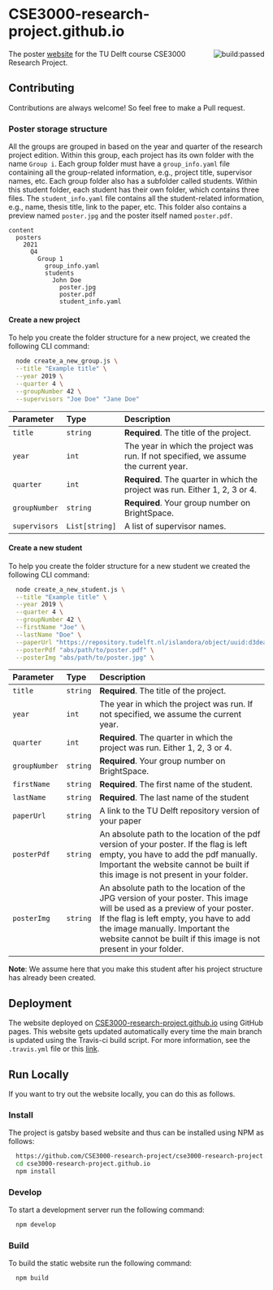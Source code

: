 # CSE3000-research-project.github.io

<img src="https://app.travis-ci.com/CSE3000-research-project/cse3000-research-project.github.io.svg?branch=master&amp;status=passed" alt="build:passed"  style="float:right;">

The poster [website](https://CSE3000-research-project.github.io) for the TU Delft course CSE3000 Research Project.

## Contributing

Contributions are always welcome! So feel free to make a Pull request.

### Poster storage structure

All the groups are grouped in based on the year and quarter of the research project edition.
Within this group, each project has its own folder with the name `Group i`.
Each group folder must have a `group_info.yaml` file containing all the group-related information, e.g., project title, supervisor names, etc.
Each group folder also has a subfolder called students.
Within this student folder, each student has their own folder, which contains three files.
The `student_info.yaml` file contains all the student-related information, e.g., name, thesis title, link to the paper, etc.
This folder also contains a preview named `poster.jpg` and the poster itself named `poster.pdf`.

```
content
  posters
    2021
      Q4
        Group 1
          group_info.yaml
          students
            John Doe
              poster.jpg
              poster.pdf
              student_info.yaml
```

#### Create a new project
To help you create the folder structure for a new project, we created the following CLI command:
```bash
  node create_a_new_group.js \
  --title "Example title" \
  --year 2019 \
  --quarter 4 \
  --groupNumber 42 \
  --supervisors "Joe Doe" "Jane Doe"
```

| Parameter | Type     | Description                |
| :-------- | :------- | :------------------------- |
| `title` | `string` | **Required**. The title of the project. |
| `year` | `int` | The year in which the project was run. If not specified, we assume the current year.|
| `quarter` | `int` | **Required**. The quarter in which the project was run. Either 1, 2, 3 or 4. |
| `groupNumber` | `string` | **Required**. Your group number on BrightSpace. |
| `supervisors` | `List[string]` |A list of supervisor names.|

#### Create a new student
To help you create the folder structure for a new student we created the following CLI command:
```bash
  node create_a_new_student.js \
  --title "Example title" \
  --year 2019 \
  --quarter 4 \
  --groupNumber 42 \
  --firstName "Joe" \
  --lastName "Doe" \
  --paperUrl "https://repository.tudelft.nl/islandora/object/uuid:d3deaccc-db8b-4fe0-8328-faaf4fa6b598?collection=education" \
  --posterPdf "abs/path/to/poster.pdf" \
  --posterImg "abs/path/to/poster.jpg" \
```
| Parameter | Type     | Description                |
| :-------- | :------- | :------------------------- |
| `title` | `string` | **Required**. The title of the project. |
| `year` | `int` | The year in which the project was run. If not specified, we assume the current year.|
| `quarter` | `int` | **Required**. The quarter in which the project was run. Either 1, 2, 3 or 4. |
| `groupNumber` | `string` | **Required**. Your group number on BrightSpace. |
| `firstName` | `string` |**Required**.  The first name of the student. |
| `lastName` | `string` |**Required**.  The last name of the student |
| `paperUrl` | `string` |A link to the TU Delft repository version of your paper |
| `posterPdf` | `string` | An absolute path to the location of the pdf version of your poster. If the flag is left empty, you have to add the pdf manually. Important the website cannot be built if this image is not present in your folder. |
| `posterImg` | `string` | An absolute path to the location of the JPG version of your poster. This image will be used as a preview of your poster. If the flag is left empty, you have to add the image manually. Important the website cannot be built if this image is not present in your folder.|
**Note**: We assume here that you make this student after his project structure has already been created.

## Deployment

The website deployed on [CSE3000-research-project.github.io](https://CSE3000-research-project.github.io) using GitHub pages.
This website gets updated automatically every time the main branch is updated using the Travis-ci build script.
For more information, see the `.travis.yml` file or this [link](https://www.gatsbyjs.com/docs/how-to/previews-deploys-hosting/how-gatsby-works-with-github-pages/).

## Run Locally

If you want to try out the website locally, you can do this as follows.

### Install

The project is gatsby based website and thus can be installed using NPM as follows:

```bash
  https://github.com/CSE3000-research-project/cse3000-research-project.github.io.git
  cd cse3000-research-project.github.io
  npm install
```

### Develop

To start a development server run the following command:

```bash
  npm develop
```

### Build

To build the static website run the following command:

```bash
  npm build
```

